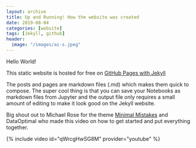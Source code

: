 ```yaml
---
layout: archive
title: Up and Running! How the website was created
date: 2019-08-04
categories: [website]
tags: [Jekyll, github]
header:
  image: "/images/ai-s.jpeg"
---
```

Hello World!

This static website is hosted for free on [GitHub Pages with Jekyll](https://help.github.com/en/articles/about-github-pages-and-jekyll)

The posts and pages are markdown files (.md) which makes them quick to compose.  The super cool thing is that you can save your Notebooks as markdown files from Jupyter and the output file only requires a small amount of editing to make it look good on the Jekyll website. 

Big shout out to Michael Rose for the theme [Minimal Mistakes](https://mmistakes.github.io/minimal-mistakes/) and DataOptimal who made this video on how to get started and put everything together.

{% include video id="qWrcgHwSG8M" provider="youtube" %}
